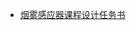 
- [烟雾感应器课程设计任务书](http://htmlpreview.github.io/?https://github.com///tree/main/.hui_pict/pict_word2html/烟雾感应器课程设计任务书.html)
